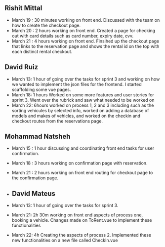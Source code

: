 ## Rishit Mittal
- March 19 : 30 minutes working on front end. Discussed with the team on how to create the checkout page.
- March 20 : 2 hours working on front end. Created a page for checking out with card details such as card number, expiry date, cvv.
- March 21 : 4 hours working on front end. Finsihed up the checkout page that links to the reservation page and shows the rental id on the top with each distinct rental checkout.

## David Ruiz
- March 13: 1 hour of going over the tasks for sprint 3 and working on how we wanted to implement the json files for the frontend. I started scaffolding some vue pages.
- March 18: 1 hours Worked on some more features and user stories for sprint 3. Went over the rubrick and saw what needed to be worked on
- March 22: 6hours worked on process 1, 2 and 3 including such as the sorting vehicules by selected info, worked on adding a database of models and makes of vehicles, and worked on the checkin and checkout routes from the reservations page. 

## Mohammad Natsheh
- March 15 : 1 hour discussing and coordinating front end tasks for user confirmation.
- March 18 : 3 hours working on confirmation page with reservation.
- March 21 : 2 hours working on front end routing for checkout page to the confirmation page.


- ## David Mateus
- March 13: 1 hour of going over the tasks for sprint 3.
- March 21: 2h 30m working on front end aspects of process one, booking a vehicle. Changes made on ToRent.vue to implement these functionalities
- March 22: 4h Creating the aspects of process 2. Implemented these new functionalities on a new file called CheckIn.vue
